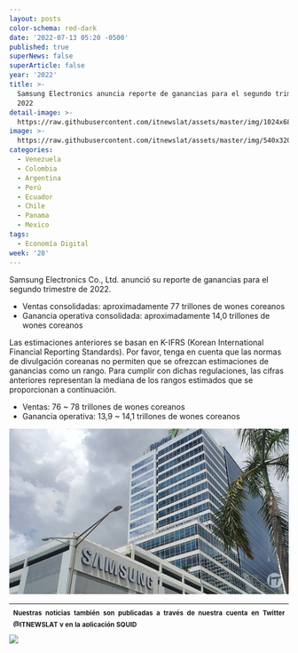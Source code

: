```yaml
---
layout: posts
color-schema: red-dark
date: '2022-07-13 05:20 -0500'
published: true
superNews: false
superArticle: false
year: '2022'
title: >-
  Samsung Electronics anuncia reporte de ganancias para el segundo trimestre de
  2022
detail-image: >-
  https://raw.githubusercontent.com/itnewslat/assets/master/img/1024x680/sede-samsung-g.jpg
image: >-
  https://raw.githubusercontent.com/itnewslat/assets/master/img/540x320/sede-samsung-p.jpg
categories:
  - Venezuela
  - Colombia
  - Argentina
  - Perú
  - Ecuador
  - Chile
  - Panama
  - Mexico
tags:
  - Economía Digital
week: '28'
---
```

Samsung Electronics Co., Ltd. anunció su reporte de ganancias para el segundo trimestre de 2022.

- Ventas consolidadas: aproximadamente 77 trillones de wones coreanos
- Ganancia operativa consolidada: aproximadamente 14,0 trillones de wones coreanos

Las estimaciones anteriores se basan en K-IFRS (Korean International Financial Reporting Standards). Por favor, tenga en cuenta que las normas de divulgación coreanas no permiten que se ofrezcan estimaciones de ganancias como un rango. Para cumplir con dichas regulaciones, las cifras anteriores representan la mediana de los rangos estimados que se proporcionan a continuación.

- Ventas: 76 ~ 78 trillones de wones coreanos
- Ganancia operativa: 13,9 ~ 14,1 trillones de wones coreanos

![](https://raw.githubusercontent.com/itnewslat/assets/master/img/540x320/sede-samsung-p.jpg)


<table style="height: 42px;" width="569">
<tbody>
<tr>
<td style="text-align: justify;"><sub><strong>Nuestras noticias también son publicadas a través de nuestra cuenta en Twitter <a href="https://twitter.com/itnewslat?lang=es">@ITNEWSLAT</a> y en la aplicación <a href="https://squidapp.co/en/">SQUID</a></strong></sub></td>
</tr>
</tbody>
</table>

<img src="https://tracker.metricool.com/c3po.jpg?hash=56f88a41e39ab42c063cc51676587a04"/>